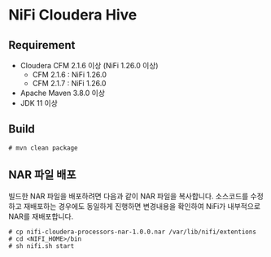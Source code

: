 # NiFi Cloudera Hive

## Requirement

* Cloudera CFM 2.1.6 이상 (NiFi 1.26.0 이상)
  * CFM 2.1.6 : NiFi 1.26.0 
  * CFM 2.1.7 : NiFi 1.26.0 
* Apache Maven 3.8.0 이상
* JDK 11 이상

## Build

```
# mvn clean package
```

## NAR 파일 배포

빌드한 NAR 파일을 배포하려면 다음과 같이 NAR 파일을 복사합니다.
소스코드를 수정하고 재배포하는 경우에도 동일하게 진행하면 변경내용을 확인하여 NiFi가 내부적으로 NAR를 재배포합니다.

```
# cp nifi-cloudera-processors-nar-1.0.0.nar /var/lib/nifi/extentions
# cd <NIFI_HOME>/bin
# sh nifi.sh start
```
